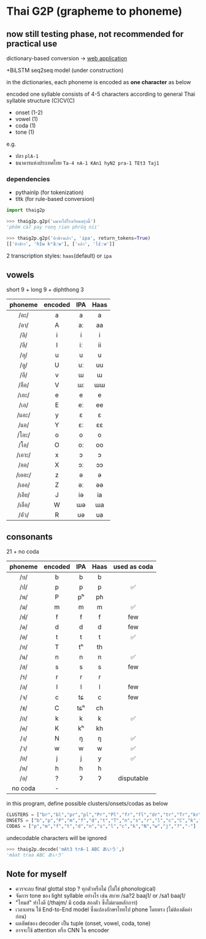 # Thai G2P (grapheme to phoneme) 

## now still testing phase, not recommended for practical use  

dictionary-based conversion -> [web application](https://web.thaicorpus.tk/g2p)

+BiLSTM seq2seq model (under construction)


in the dictionaries, each phoneme is encoded as **one character** as below

encoded one syllable consists of 4-5 characters according to general Thai syllable structure (C)CV(C)

- onset (1-2)
- vowel (1)
- coda (1)
- tone (1)

e.g.
- ปลา `plA-1`
- ธนาคารแห่งประเทศไทย `Ta-4 nA-1 KAn1 hyN2 pra-1 TEt3 Taj1`

### dependencies

- pythainlp (for tokenization)
- tltk (for rule-based conversion)

~~~python
import thaig2p

>>> thaig2p.g2p('ผมจะไปโรงเรียนพรุ่งนี้')
'phǒm càʔ pay rooŋ rian phrûŋ níi'

>>> thaig2p.g2p('หิวข้าวแล้ว', 'ipa', return_tokens=True)
[['หิวข้าว', 'hǐw kʰâːw'], ['แล้ว', 'lɛ́ːw']]
~~~

2 transcription styles: `haas`(default) or `ipa` 

## vowels 

short 9 + long 9 + diphthong 3

|phoneme|encoded|IPA|Haas|
|:-:|:-:|:-:|:-:|
|/อะ/|a|a|a|
|/อา/|A|aː|aa|
|/อิ/|i|i|i|
|/อี/|I|iː|ii|
|/อุ/|u|u|u|
|/อู/|U|uː|uu|
|/อึ/|v|ɯ|ɯ|
|/อือ/|V|ɯː|ɯɯ|
|/เอะ/|e|e|e|
|/เอ/|E|eː|ee|
|/แอะ/|y|ɛ|ɛ|
|/แอ/|Y|ɛː|ɛɛ|
|/โอะ/|o|o|o|
|/โอ/|O|oː|oo|
|/เอาะ/|x|ɔ|ɔ|
|/ออ/|X|ɔː|ɔɔ|
|/เออะ/|z|ə|ə|
|/เออ/|Z|əː|əə|
|/เอีย/|J|iə|ia|
|/เอือ/|W|ɯə|ɯa|
|/อัว/|R|uə|ua|


## consonants

21 + no coda

|phoneme|encoded|IPA|Haas|used as coda|
|:-:|:-:|:-:|:-:|:-:|
|/บ/|b|b|b||
|/ป/|p|p|p|✅|
|/พ/|P|pʰ|ph||
|/ม/|m|m|m|✅|
|/ฟ/|f|f|f|few|
|/ด/|d|d|d|few|
|/ต/|t|t|t|✅|
|/ท/|T|tʰ|th||
|/น/|n|n|n|✅|
|/ส/|s|s|s|few|
|/ร/|r|r|r||
|/ล/|l|l|l|few|
|/จ/|c|tɕ|c|few|
|/ช/|C|tɕʰ|ch||
|/ก/|k|k|k|✅|
|/ค/|K|kʰ|kh||
|/ง/|N|ŋ|ŋ|✅|
|/ว/|w|w|w|✅|
|/ย/|j|j|y|✅|
|/ห/|h|h|h||
|/อ/|?|ʔ|ʔ|disputable|
|no coda|-|||

in this program, define possible clusters/onsets/codas as below

~~~python
CLUSTERS = ["br","bl","pr","pl","Pr","Pl","fr","fl","dr","tr","Tr","kr","kl","kw","Kr","Kl","Kw"]
ONSETS = ["b","p","P","m","f","d","t","T","n","s","r","l","c","C","k","K","N","w","j","h","?"]
CODAS = ["p","m","f","t","d","n","s","l","c","k","N","w","j","?","-"]
~~~

undecodable characters will be ignored

~~~python
>>> thaig2p.decode('mAt3 trA-1 ABC あいう',)
'mâat traa ABC あいう'
~~~

## Note for myself

- ควรจะลบ final glottal stop ? ทุกตัวหรือไม่ (ไม่ใช่ phonological)
- จัดการ tone ของ light syllable อย่างไร เช่น สบาย /sa?2 baaj1/ or /sa1 baaj1/
- "ไทมส์" ทำไงดี (/thajm/ มี coda สองตัว ซึ่งไม่ตามหลักการ)
- เวลาเทรน ใช้ End-to-End model ซึ่งแปลงอักษรไทยไป phone โดยตรง (ไม่ต้องตัดคำก่อน)
- ผลลัพธ์ของ decoder เป็น tuple (onset, vowel, coda, tone)
- อาจจะใช้ attention หรือ CNN ใน encoder
